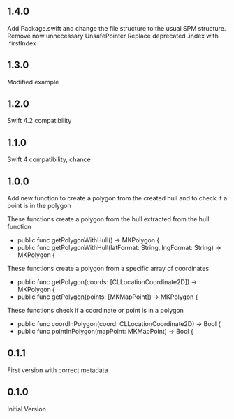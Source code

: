 ## 1.4.0
Add Package.swift and change the file structure to the usual SPM structure.
Remove now unnecessary UnsafePointer
Replace deprecated .index with .firstIndex 

## 1.3.0
Modified example

## 1.2.0
Swift 4.2 compatibility

## 1.1.0
Swift 4 compatibility, chance

## 1.0.0
Add new function to create a polygon from the created hull and to check if a point is in the polygon

These functions create a polygon from the hull extracted from the hull function
* public func getPolygonWithHull() -> MKPolygon {
* public func getPolygonWithHull(latFormat: String, lngFormat: String) -> MKPolygon {

These functions create a polygon from a specific array of coordinates
* public func getPolygon(coords: [CLLocationCoordinate2D]) -> MKPolygon {
* public func getPolygon(points: [MKMapPoint]) -> MKPolygon {

These functions check if a coordinate or point is in a polygon
* public func coordInPolygon(coord: CLLocationCoordinate2D) -> Bool {
* public func pointInPolygon(mapPoint: MKMapPoint) -> Bool {


## 0.1.1
First version with correct metadata

## 0.1.0
Initial Version
